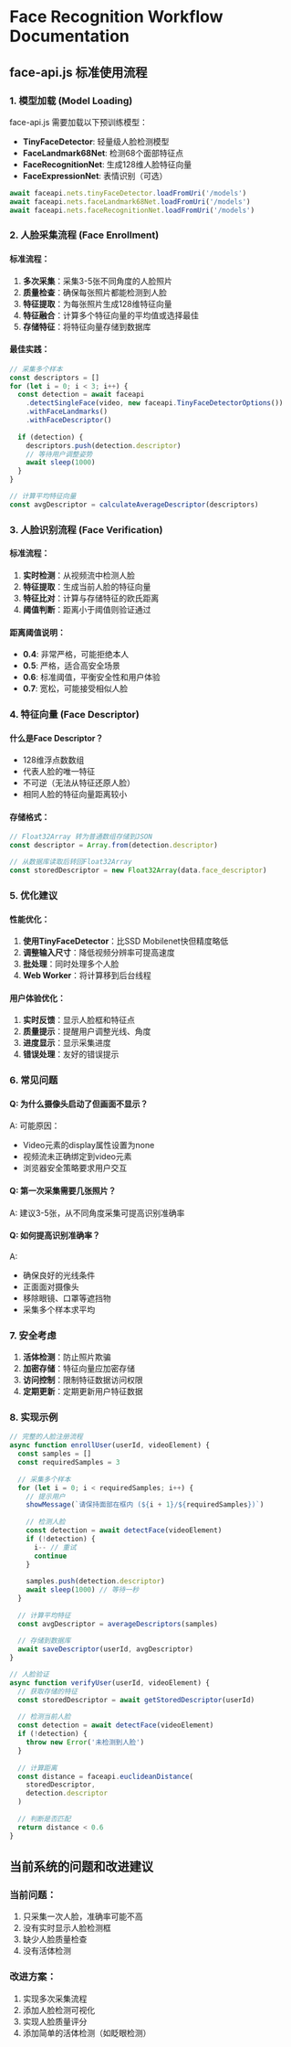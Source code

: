 # Face Recognition Workflow Documentation

## face-api.js 标准使用流程

### 1. 模型加载 (Model Loading)
face-api.js 需要加载以下预训练模型：
- **TinyFaceDetector**: 轻量级人脸检测模型
- **FaceLandmark68Net**: 检测68个面部特征点
- **FaceRecognitionNet**: 生成128维人脸特征向量
- **FaceExpressionNet**: 表情识别（可选）

```javascript
await faceapi.nets.tinyFaceDetector.loadFromUri('/models')
await faceapi.nets.faceLandmark68Net.loadFromUri('/models')
await faceapi.nets.faceRecognitionNet.loadFromUri('/models')
```

### 2. 人脸采集流程 (Face Enrollment)

#### 标准流程：
1. **多次采集**：采集3-5张不同角度的人脸照片
2. **质量检查**：确保每张照片都能检测到人脸
3. **特征提取**：为每张照片生成128维特征向量
4. **特征融合**：计算多个特征向量的平均值或选择最佳
5. **存储特征**：将特征向量存储到数据库

#### 最佳实践：
```javascript
// 采集多个样本
const descriptors = []
for (let i = 0; i < 3; i++) {
  const detection = await faceapi
    .detectSingleFace(video, new faceapi.TinyFaceDetectorOptions())
    .withFaceLandmarks()
    .withFaceDescriptor()
  
  if (detection) {
    descriptors.push(detection.descriptor)
    // 等待用户调整姿势
    await sleep(1000)
  }
}

// 计算平均特征向量
const avgDescriptor = calculateAverageDescriptor(descriptors)
```

### 3. 人脸识别流程 (Face Verification)

#### 标准流程：
1. **实时检测**：从视频流中检测人脸
2. **特征提取**：生成当前人脸的特征向量
3. **特征比对**：计算与存储特征的欧氏距离
4. **阈值判断**：距离小于阈值则验证通过

#### 距离阈值说明：
- **0.4**: 非常严格，可能拒绝本人
- **0.5**: 严格，适合高安全场景
- **0.6**: 标准阈值，平衡安全性和用户体验
- **0.7**: 宽松，可能接受相似人脸

### 4. 特征向量 (Face Descriptor)

#### 什么是Face Descriptor？
- 128维浮点数数组
- 代表人脸的唯一特征
- 不可逆（无法从特征还原人脸）
- 相同人脸的特征向量距离较小

#### 存储格式：
```javascript
// Float32Array 转为普通数组存储到JSON
const descriptor = Array.from(detection.descriptor)

// 从数据库读取后转回Float32Array
const storedDescriptor = new Float32Array(data.face_descriptor)
```

### 5. 优化建议

#### 性能优化：
1. **使用TinyFaceDetector**：比SSD Mobilenet快但精度略低
2. **调整输入尺寸**：降低视频分辨率可提高速度
3. **批处理**：同时处理多个人脸
4. **Web Worker**：将计算移到后台线程

#### 用户体验优化：
1. **实时反馈**：显示人脸框和特征点
2. **质量提示**：提醒用户调整光线、角度
3. **进度显示**：显示采集进度
4. **错误处理**：友好的错误提示

### 6. 常见问题

#### Q: 为什么摄像头启动了但画面不显示？
A: 可能原因：
- Video元素的display属性设置为none
- 视频流未正确绑定到video元素
- 浏览器安全策略要求用户交互

#### Q: 第一次采集需要几张照片？
A: 建议3-5张，从不同角度采集可提高识别准确率

#### Q: 如何提高识别准确率？
A: 
- 确保良好的光线条件
- 正面面对摄像头
- 移除眼镜、口罩等遮挡物
- 采集多个样本求平均

### 7. 安全考虑

1. **活体检测**：防止照片欺骗
2. **加密存储**：特征向量应加密存储
3. **访问控制**：限制特征数据访问权限
4. **定期更新**：定期更新用户特征数据

### 8. 实现示例

```javascript
// 完整的人脸注册流程
async function enrollUser(userId, videoElement) {
  const samples = []
  const requiredSamples = 3
  
  // 采集多个样本
  for (let i = 0; i < requiredSamples; i++) {
    // 提示用户
    showMessage(`请保持面部在框内 (${i + 1}/${requiredSamples})`)
    
    // 检测人脸
    const detection = await detectFace(videoElement)
    if (!detection) {
      i-- // 重试
      continue
    }
    
    samples.push(detection.descriptor)
    await sleep(1000) // 等待一秒
  }
  
  // 计算平均特征
  const avgDescriptor = averageDescriptors(samples)
  
  // 存储到数据库
  await saveDescriptor(userId, avgDescriptor)
}

// 人脸验证
async function verifyUser(userId, videoElement) {
  // 获取存储的特征
  const storedDescriptor = await getStoredDescriptor(userId)
  
  // 检测当前人脸
  const detection = await detectFace(videoElement)
  if (!detection) {
    throw new Error('未检测到人脸')
  }
  
  // 计算距离
  const distance = faceapi.euclideanDistance(
    storedDescriptor,
    detection.descriptor
  )
  
  // 判断是否匹配
  return distance < 0.6
}
```

## 当前系统的问题和改进建议

### 当前问题：
1. 只采集一次人脸，准确率可能不高
2. 没有实时显示人脸检测框
3. 缺少人脸质量检查
4. 没有活体检测

### 改进方案：
1. 实现多次采集流程
2. 添加人脸检测可视化
3. 实现人脸质量评分
4. 添加简单的活体检测（如眨眼检测）